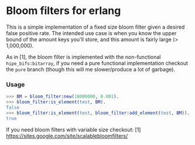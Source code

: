 # Bloom filters for erlang

This is a simple implementation of a fixed size bloom filter given a desired false positive rate. The intended use case is when you know the upper bound of the amount keys you'll store, and this amount is fairly large (> 1,000,000).

As in [1], the bloom filter is implemented with the non-functional ```hipe_bifs:bitarray```, if you need a pure functional implementation checkout the ```pure``` branch (though this will me slower/produce a lot of garbage).

### Usage

```erlang
>>> BM = bloom_filter:new(10000000, 0.001).
>>> bloom_filter:is_element(test, BM).
false
>>> bloom_filter:is_element(test, bloom_filter:add_element(test, BM)).
true
```

If you need bloom filters with variable size checkout: [1] https://sites.google.com/site/scalablebloomfilters/
